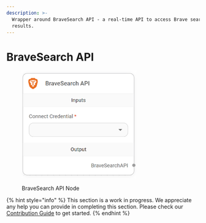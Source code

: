 ```yaml
---
description: >-
  Wrapper around BraveSearch API - a real-time API to access Brave search
  results.
---
```


# BraveSearch API

<figure><img src="../../../.gitbook/assets/image (3) (1) (1) (1) (1) (1) (1).png" alt="" width="299"><figcaption><p>BraveSearch API Node</p></figcaption></figure>

{% hint style="info" %}
This section is a work in progress. We appreciate any help you can provide in completing this section. Please check our [Contribution Guide](broken-reference) to get started.
{% endhint %}
